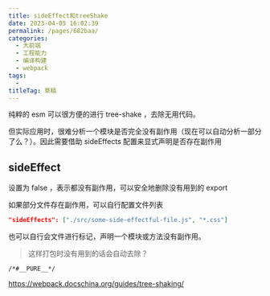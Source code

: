 ```yaml
---
title: sideEffect和treeShake
date: 2023-04-05 16:02:39
permalink: /pages/682baa/
categories: 
  - 大前端
  - 工程能力
  - 编译构建
  - webpack
tags: 
  - 
titleTag: 草稿
---
```

纯粹的 esm 可以很方便的进行  tree-shake ，去除无用代码。

但实际应用时，很难分析一个模块是否完全没有副作用（现在可以自动分析一部分了么？）。因此需要借助 sideEffects 配置来显式声明是否存在副作用

## sideEffect

设置为 false ，表示都没有副作用，可以安全地删除没有用到的 export

如果部分文件存在副作用，可以自行配置文件列表
```json
"sideEffects": ["./src/some-side-effectful-file.js", "*.css"]
```

也可以自行会文件进行标记，声明一个模块或方法没有副作用。
> 这样打包时没有用到的话会自动去除？

```
/*#__PURE__*/
```

https://webpack.docschina.org/guides/tree-shaking/